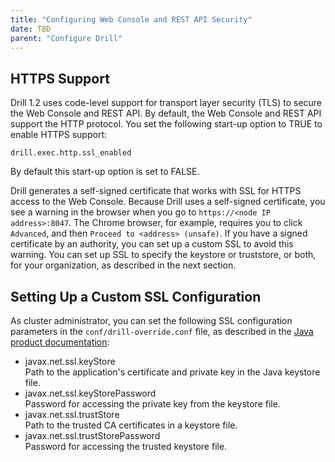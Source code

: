```yaml
---
title: "Configuring Web Console and REST API Security"
date: TBD 
parent: "Configure Drill"
---
```

<!-- Drill 1.2 extends [Drill user authentication]({{site.baseurl}}/docs/configuring-user-authentication/) to the Web Console and underlying REST API. As administrator, you can control the extent of access to the Web Console and REST API client applications. For example,
you can limit the access of certain users to Web Console functionality, such as viewing the in-progress or completed queries of other users. You can limit users from viewing other users' query profiles, who can cancel queries of other users, and other functionality.

With Web Console security in place, users who do not have administrator privileges need to use the SHOW SCHEMAS command instead of the Web Console for storage plugin configuration information. -->

## HTTPS Support
Drill 1.2 uses code-level support for transport layer security (TLS) to secure the Web Console and REST API. By default, the Web Console and REST API support the HTTP protocol. You set the following start-up option to TRUE to enable HTTPS support:

`drill.exec.http.ssl_enabled`

By default this start-up option is set to FALSE.

Drill generates a self-signed certificate that works with SSL for HTTPS access to the Web Console. Because Drill uses a self-signed certificate, you see a warning in the browser when you go to `https://<node IP address>:8047`. The Chrome browser, for example, requires you to click `Advanced`, and then `Proceed to <address> (unsafe)`. If you have a signed certificate by an authority, you can set up a custom SSL to avoid this warning. You can set up SSL to specify the keystore or truststore, or both, for your organization, as described in the next section.

## Setting Up a Custom SSL Configuration

As cluster administrator, you can set the following SSL configuration parameters in the `conf/drill-override.conf` file, as described in the [Java product documentation](http://docs.oracle.com/javase/7/docs/technotes/guides/security/jsse/JSSERefGuide.html/#Customization):

* javax.net.ssl.keyStore  
  Path to the application's certificate and private key in the Java keystore file.  
* javax.net.ssl.keyStorePassword  
  Password for accessing the private key from the keystore file.  
* javax.net.ssl.trustStore  
  Path to the trusted CA certificates in a keystore file.  
* javax.net.ssl.trustStorePassword  
  Password for accessing the trusted keystore file.

<!-- 
## Prerequisites for Web Console and REST API Security

You need to perform the following configuration tasks using Web Console and REST API security.  

* Configure [user authentication]({{site.baseurl}}/docs/configuring-user-authentication/)  
* Set up Web Console administrators  
  Optionally, you can set up Web Console administrator-user groups to facilitate management of multiple Web Console administrators.

## Setting up Web Console Administrators and Administrator-User Groups

Configure the following system options using the [ALTER SYSTEM]({{site.baseurl}}/docs/alter-system/) command:

* security.admin.users  
  Set the value of this option to a comma-separated list of user names who you want to give administrator privileges, such as changing system options.  
* security.admin.user_groups  
  Set the value of this option to a comma-separated list of administrator groups.

Any user who is a member of any group listed in security.admin.user.groups is a Drill cluster administrator. Any user for whom you have configured Drill user authentication, but not set up as a Drill cluster administrator, has only user privileges to access the Web Console and REST API client applications.

## Web Console and REST API Privileges

The following table and subsections describe the privilege levels for accessing the REST API methods and corresponding Web Console functions:

* Administrator (ADMIN)  
* User (USER)  
* Administrator and User (ALL) 

| Resource Method          | Path                         | Request Type | Output Type      | Functionality                                                                                                                                                                                                                                               | Privilege Level                                                                                               |
|--------------------------|------------------------------|--------------|------------------|-------------------------------------------------------------------------------------------------------------------------------------------------------------------------------------------------------------------------------------------------------------|---------------------------------------------------------------------------------------------------------------|
| getStats                 | /                            | GET          | text/html        | Returns Drillbit stats in a table in HTML format.                                                                                                                                                                                                           | ALL                                                                                                           |
| getStatsJSON             | /stats.json                  | GET          | application/json | Returns Drillbit stats such as ports and max direct memory in json format.                                                                                                                                                                                  | ALL                                                                                                           |
| getStatus                | /status                      | GET          | text/html        | Returns Running!                                                                                                                                                                                                                                            | ALL                                                                                                           |
| getSystemOptionsJSON     | /options.json                | GET          | application/json | Returns a list of options. Each option consists of name-value-type-kind (for example: (boot system datatype).                                                                                                                                               | ALL                                                                                                           |
| getSystemOptions         | /options                     | GET          | text/html        | Returns an HTML table where each row is a form containing the option details that allows option values to be modified.                                                                                                                                      | ALL                                                                                                           |
| updateSystemOption       | /option/{optionName}         | POST         | text/html        | Updates the options and calls getSystemOptions. So again an option list is displayed.                                                                                                                                                                       | ADMIN                                                                                                         |
| getStoragePluginsJSON    | /storage.json                | GET          | application/json | Returns a list of storage plugin wrappers each containing name-config (instance of StoragePluginConfig) and enabled.                                                                                                                                        | ADMIN                                                                                                         |
| getStoragePlugins        | /storage                     | GET          | text/html        | Returns an HTML page with two sections: The first section contains a table of rows that are forms containing the plugin button for the update page and a button to disable the plugin. The second section is the same except the button enables the plugin. | ADMIN                                                                                                         |
| getStoragePluginJSON     | /storage/{name}.json         | GET          | application/json | Returns a plugin config wrapper for the requested web page.                                                                                                                                                                                                 | ADMIN                                                                                                         |
| getStoragePlugin         | /storage/{name}              | GET          | text/html        | Returns an HTML page that has an editable text box for configuration changes and buttons for creating/updating/deleting. Each button makes calls that regenerate the page.                                                                                  | ADMIN                                                                                                         |
| enablePlugin             | /storage/{name}/enable/{val} | GET          | application/json | Updates the storage plugin configuration status. Returns success or failure.                                                                                                                                                                                | ADMIN                                                                                                         |
| deletePluginJSON         | /storage/{name}.json         | DELETE       | application/json | Deletes the storage plugin. Returns success or failure.                                                                                                                                                                                                     | ADMIN                                                                                                         |
| deletePlugin             | /storage/{name}/delete       | GET          | application/json | Same as deletePluginJSON but a GET instead of a DELETE request.                                                                                                                                                                                             | ADMIN                                                                                                         |
| createOrUpdatePluginJSON | /storage/{name}.json         | POST         | application/json | Creates or updates the storage plugin configuration. Returns success or failure. Expects JSON input.                                                                                                                                                        | ADMIN                                                                                                         |
| createOrUpdatePlugin     | /storage/{name}              | POST         | application/json | Same as createOrUpdatePluginJSON expects JSON or FORM input.                                                                                                                                                                                                | ADMIN                                                                                                         |
| getProfilesJSON          | /profiles.json               | GET          | application/json | Returns currently running and completed profiles from PStore. For each profile a queryId, startTime, foremanAddress, query, user, and state is returned. Each list (running and completed) is organized in reverse chronological order.                     | [ADMIN, USER]({{site.baseurl}}/docs/configuring-web-console-and-rest-api-security/#get-/profiles.json)             |
| getProfiles              | /profiles                    | GET          | text/html        | Generates an HTML page from the data returned by getProfilesJSON with a hyperlink to a detailed query page,                                                                                                                                                 | [ADMIN, USER]({{site.baseurl}}/docs/configuring-web-console-and-rest-api-security/#get-/profiles)                  |
| getProfileJSON           | /profiles/{queryid}.json     | GET          | application/json | Returns the entire profile in JSON.                                                                                                                                                                                                                         | [ADMIN, USER]({{site.baseurl}}/docs/configuring-web-console-and-rest-api-security/#get-/profiles/{queryid}.json)   |
| getProfile               | /profiles/{queryid}          | GET          | text/html        | Returns a complicated profile page.                                                                                                                                                                                                                         | [ADMIN, USER]({{site.baseurl}}/docs/configuring-web-console-and-rest-api-security/#get-/profiles/{queryid})        |
| cancelQuery              | /profiles/cancel/{queryid}   | GET          | text/html        | Cancels the given query and sends a message.                                                                                                                                                                                                                | [ADMIN, USER]({{site.baseurl}}/docs/configuring-web-console-and-rest-api-security/#get-/profiles/cancel/{queryid}) |
| getQuery                 | /query                       | GET          | text/html        | Gets the query input page.                                                                                                                                                                                                                                  | ALL                                                                                                           |
| submitQueryJSON          | /query.json                  | POST         | application/json | Submits a query and waits until it is completed and then returns the results as one big JSON object.                                                                                                                                                        | ALL                                                                                                           |
| submitQuery              | /query                       | POST         | text/html        | Returns results from submitQueryJSON populated in a HTML table.                                                                                                                                                                                             | ALL                                                                                                           |
| getMetrics               | /metrics                     | GET          | text/html        | Returns a page that fetches metric info from resource, status, and metrics.                                                                                                                                                                                 | ALL                                                                                                           |
| getThreads               | /threads                     | GET          | text/html        | Returns a page that fetches metric information from resource, status, and threads.                                                                                                                                                                          | ALL                                                                                                           |

### GET /profiles.json

* ADMIN - gets all profiles on the system.  
* USER - only the profiles of the queries the user has launched.

### GET /profiles

* ADMIN - gets all profiles on the system.  
* USER - only the profiles of the queries the user has launched.

### GET /profiles/{queryid}.json

* ADMIN - return the profile.  
* USER - if the query is launched the by the requesting user return it. Otherwise, return an error saying no such profile exists.

### GET /profiles/{queryid}

* ADMIN - return the profile.   
* USER - if the query is launched the by the requesting user return it. Otherwise, return an error saying no such profile exists

### GET /profiles/cancel/{queryid}

* ADMIN - can cancel the query.  
* USER - cancel the query only if the query is launched by the user requesting the cancellation. -->

